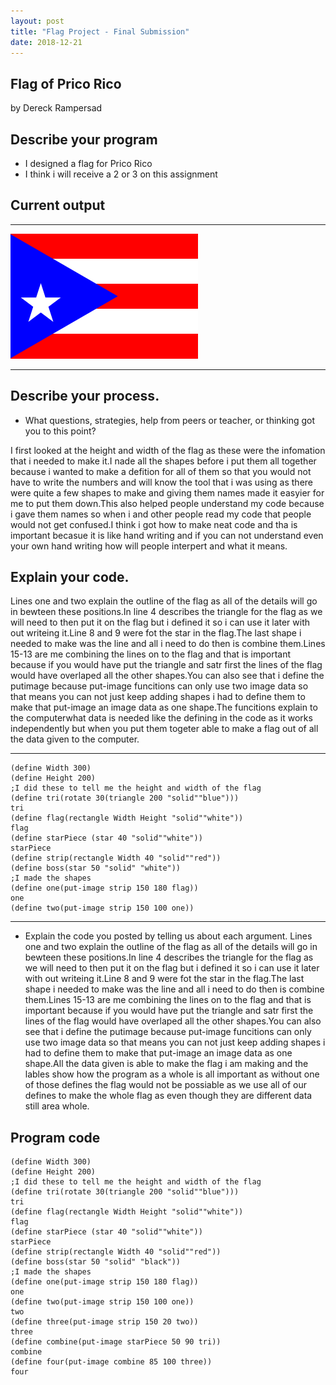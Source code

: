```yaml
---
layout: post
title: "Flag Project - Final Submission"
date: 2018-12-21
---
```


## Flag of Prico Rico
by Dereck Rampersad

## Describe your program

-   I designed a flag for Prico Rico
-   I think i will receive a 2 or 3 on this assignment

<!--- Delete this comment and add your writing -->

## Current output



* * *
![Flag](/images/flag-final.png)
* * *

## Describe your process.

-   What questions, strategies, help from peers or teacher, or thinking got you to this point? 

I first looked at the height and width of the flag as these were the infomation that i needed to make it.I nade all the shapes before i put them all together because i wanted to make a defition for all of them so that you would not have to write the numbers and will know the tool that i was using as there were quite a few shapes to make and giving them names made it easyier for me to put them down.This also helped people understand my code because i gave them names so when i and other people read my code that people would not get confused.I think i got how to make neat code and tha is important becasue it is like hand writing and if you can not understand even your own hand writing how will people interpert and what it means.


## Explain your code. 
Lines one and two explain the outline of the flag as all of the details will go in bewteen these positions.In line 4 describes the triangle for the flag as we will need to then put it on the flag but i defined it so i can use it later with out writeing it.Line 8 and 9 were fot the star in the flag.The last shape i needed to make was the line and all i need to do then is combine them.Lines 15-13 are me combining the lines on to the flag and that is important because if you would have put the triangle and satr first the lines of the flag would have overlaped all the other shapes.You can also see that i define the putimage because put-image funcitions can only use two image data so that means you can not just keep adding shapes i had to define them to make that put-image an image data as one shape.The funcitions explain to the computerwhat data is needed like the defining in the code as it works independently but when you put them togeter able to make a flag out of all the data given to the computer.


* * *

```
(define Width 300)
(define Height 200)
;I did these to tell me the height and width of the flag
(define tri(rotate 30(triangle 200 "solid""blue")))
tri
(define flag(rectangle Width Height "solid""white"))
flag
(define starPiece (star 40 "solid""white"))
starPiece
(define strip(rectangle Width 40 "solid""red"))
(define boss(star 50 "solid" "white"))
;I made the shapes 
(define one(put-image strip 150 180 flag))
one
(define two(put-image strip 150 100 one))
```

* * *

-   Explain the code you posted by telling us about each argument.
Lines one and two explain the outline of the flag as all of the details will go in bewteen these positions.In line 4 describes the triangle for the flag as we will need to then put it on the flag but i defined it so i can use it later with out writeing it.Line 8 and 9 were fot the star in the flag.The last shape i needed to make was the line and all i need to do then is combine them.Lines 15-13 are me combining the lines on to the flag and that is important because if you would have put the triangle and satr first the lines of the flag would have overlaped all the other shapes.You can also see that i define the putimage because put-image funcitions can only use two image data so that means you can not just keep adding shapes i had to define them to make that put-image an image data as one shape.All the data given is able to make the flag i am making and the lables show how the program as a whole is all important as without one of those defines the flag would not be possiable as we use all of our defines to make the whole flag as even though they are different data still area whole.
## Program code

```
(define Width 300)
(define Height 200)
;I did these to tell me the height and width of the flag
(define tri(rotate 30(triangle 200 "solid""blue")))
tri
(define flag(rectangle Width Height "solid""white"))
flag
(define starPiece (star 40 "solid""white"))
starPiece
(define strip(rectangle Width 40 "solid""red"))
(define boss(star 50 "solid" "black"))
;I made the shapes 
(define one(put-image strip 150 180 flag))
one
(define two(put-image strip 150 100 one))
two
(define three(put-image strip 150 20 two))
three
(define combine(put-image starPiece 50 90 tri))
combine
(define four(put-image combine 85 100 three))
four


```
